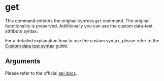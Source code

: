 # get

This command extends the original cypress `get` command. The original
functionality is preserved. Additionally you can use the custom data-test
attribute syntax.

For a detailed explanation how to use the custom syntax, please refer to the
[Custom data test syntax](guides/custom-data-test-syntax) guide.

## Arguments

Please refer to the official [api docs](https://docs.cypress.io/api/commands/get.html#Syntax).
